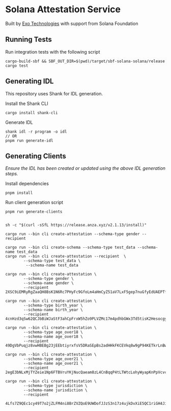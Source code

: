 # Solana Attestation Service

Built by [Exo Technologies](https://exotechnologies.xyz) with support from Solana Foundation

## Running Tests

Run integration tests with the following script

```
cargo-build-sbf && SBF_OUT_DIR=$(pwd)/target/sbf-solana-solana/release cargo test
```

## Generating IDL

This repository uses Shank for IDL generation.

Install the Shank CLI

```
cargo install shank-cli
```

Generate IDL

```
shank idl -r program -o idl
// OR
pnpm run generate-idl
```

## Generating Clients

_Ensure the IDL has been created or updated using the above IDL generation steps._

Install dependencies

```
pnpm install
```

Run client generation script

```
pnpm run generate-clients
```

```

sh -c "$(curl -sSfL https://release.anza.xyz/v2.1.13/install)"

cargo run --bin cli create-attestation --schema-type gender --recipient 

cargo run --bin cli create-schema --schema-type test_data --schema-name test_data
cargo run --bin cli create-attestation --recipient  \
        --schema-type test_data \
         --schema-name test_data

cargo run --bin cli create-attestation \
        --schema-type gender \
        --schema-name gender \
        --recipient 
2XSC9iEMRyRgZaaQH8BsK1N6Rc7PHyFc9GfoLm4aHmCyZ51aV7LxF5gep7nuGfyEdUAEPTf4wWhvg38Z53SKSsuD

cargo run --bin cli create-attestation \
        --schema-type birth_year \
        --schema-name birth_year \
        --recipient 
4cnHzd3qSw62QCJbBiWJaStF3ahCpFrxW5hZo9PLVZMc17m4pdhbGWx3Td5tisK2HesocgyFrYRXZJFAdJ5kL4UG

cargo run --bin cli create-attestation \
        --schema-type age_over18 \
        --schema-name age_over18 \
        --recipient 
49DgVbPuqjz8vwHBEBg23jEEbtiyrxfsV5DRaSEpBs2adHHkFKCEVkq8w9gP94KETkrLnBwoV83C9eKhfHWTPt43

cargo run --bin cli create-attestation \
        --schema-type age_over21 \
        --schema-name age_over21 \
        --recipient 
2egE3bNLxMjTYZeie1Np6FTBVruYKjNucQaeam8zL4CnBqqP4tLTWtcLohyWyapKnPpVcvcBd2gFuhtPUsAYwgaP

cargo run --bin cli create-attestation \
        --schema-type jurisdiction \
        --schema-name jurisdiction \
        --recipient 

4Lfs7Z9QEc1cy49T7o2jZLFM4ni8BrZVZQoE9UWDofJJzS3n17z4ujkDvXiE5QC1riGH4JivV5XRSr3Z3ndgpZ9w

```